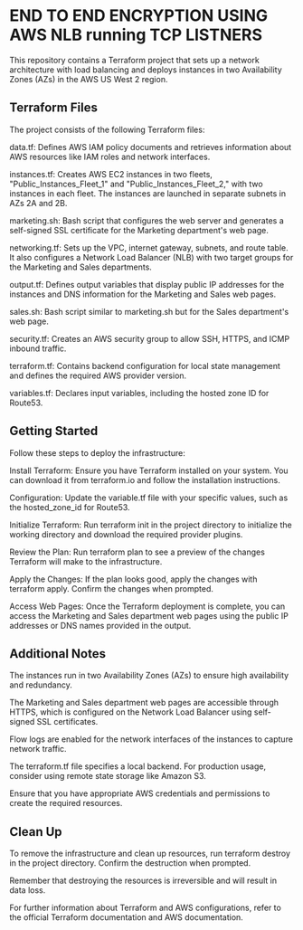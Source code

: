 # END TO END ENCRYPTION USING AWS NLB running TCP LISTNERS

This repository contains a Terraform project that sets up a network architecture with load balancing and deploys instances in two Availability Zones (AZs) in the AWS US West 2 region.

## Terraform Files
The project consists of the following Terraform files:

data.tf: Defines AWS IAM policy documents and retrieves information about AWS resources like IAM roles and network interfaces.

instances.tf: Creates AWS EC2 instances in two fleets, "Public_Instances_Fleet_1" and "Public_Instances_Fleet_2," with two instances in each fleet. The instances are launched in separate subnets in AZs 2A and 2B.

marketing.sh: Bash script that configures the web server and generates a self-signed SSL certificate for the Marketing department's web page.

networking.tf: Sets up the VPC, internet gateway, subnets, and route table. It also configures a Network Load Balancer (NLB) with two target groups for the Marketing and Sales departments.

output.tf: Defines output variables that display public IP addresses for the instances and DNS information for the Marketing and Sales web pages.

sales.sh: Bash script similar to marketing.sh but for the Sales department's web page.

security.tf: Creates an AWS security group to allow SSH, HTTPS, and ICMP inbound traffic.

terraform.tf: Contains backend configuration for local state management and defines the required AWS provider version.

variables.tf: Declares input variables, including the hosted zone ID for Route53.

## Getting Started
Follow these steps to deploy the infrastructure:

Install Terraform: Ensure you have Terraform installed on your system. You can download it from terraform.io and follow the installation instructions.

Configuration: Update the variable.tf file with your specific values, such as the hosted_zone_id for Route53.

Initialize Terraform: Run terraform init in the project directory to initialize the working directory and download the required provider plugins.

Review the Plan: Run terraform plan to see a preview of the changes Terraform will make to the infrastructure.

Apply the Changes: If the plan looks good, apply the changes with terraform apply. Confirm the changes when prompted.

Access Web Pages: Once the Terraform deployment is complete, you can access the Marketing and Sales department web pages using the public IP addresses or DNS names provided in the output.

## Additional Notes
The instances run in two Availability Zones (AZs) to ensure high availability and redundancy.

The Marketing and Sales department web pages are accessible through HTTPS, which is configured on the Network Load Balancer using self-signed SSL certificates.

Flow logs are enabled for the network interfaces of the instances to capture network traffic.

The terraform.tf file specifies a local backend. For production usage, consider using remote state storage like Amazon S3.

Ensure that you have appropriate AWS credentials and permissions to create the required resources.

## Clean Up
To remove the infrastructure and clean up resources, run terraform destroy in the project directory. Confirm the destruction when prompted.

Remember that destroying the resources is irreversible and will result in data loss.

For further information about Terraform and AWS configurations, refer to the official Terraform documentation and AWS documentation.